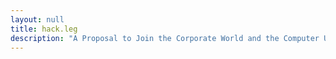 ```yaml
---
layout: null
title: hack.leg
description: "A Proposal to Join the Corporate World and the Computer Underground for a Peaceful, Legal Solution by Fatal Error (1990)"
---
```

